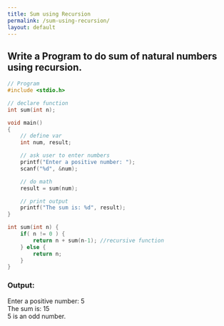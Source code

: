 ```yaml
---
title: Sum using Recursion
permalink: /sum-using-recursion/
layout: default
---
```


## Write a Program to do sum of natural numbers using recursion.

``` c
// Program
#include <stdio.h>

// declare function
int sum(int n);

void main()
{
    // define var
    int num, result;

    // ask user to enter numbers
    printf("Enter a positive number: ");
    scanf("%d", &num);

    // do math
    result = sum(num);

    // print output
    printf("The sum is: %d", result);
}

int sum(int n) {
    if( n != 0 ) {
        return n + sum(n-1); //recursive function
    } else {
        return n;
    }
}
```

### Output: <br/> 
Enter a positive number: 5 <br/>
The sum is: 15 <br/>
5 is an odd number. <br/>